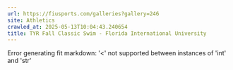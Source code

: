 ```yaml
---
url: https://fiusports.com/galleries?gallery=246
site: Athletics
crawled_at: 2025-05-13T10:04:43.240654
title: TYR Fall Classic Swim - Florida International University
---
```


Error generating fit markdown: '<' not supported between instances of 'int' and 'str'